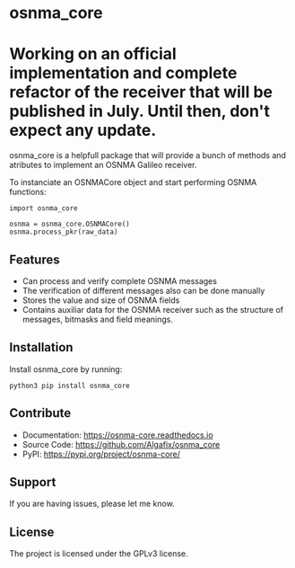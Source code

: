 

osnma_core
========

Working on an official implementation and complete refactor of the receiver that will be published in July. Until then, don't expect any update.
========

osnma_core is a helpfull package that will provide a bunch of methods and atributes to
implement an OSNMA Galileo receiver.

To instanciate an OSNMACore object and start performing OSNMA functions:

    import osnma_core
    
    osnma = osnma_core.OSNMACore()
    osnma.process_pkr(raw_data)

Features
--------

- Can process and verify complete OSNMA messages
- The verification of different messages also can be done manually
- Stores the value and size of OSNMA fields
- Contains auxiliar data for the OSNMA receiver such as the structure of messages, bitmasks and field meanings.

Installation
------------

Install osnma_core by running:

    python3 pip install osnma_core

Contribute
----------
- Documentation: https://osnma-core.readthedocs.io
- Source Code: https://github.com/Algafix/osnma_core
- PyPI: https://pypi.org/project/osnma-core/

Support
-------

If you are having issues, please let me know.

License
-------

The project is licensed under the GPLv3 license.
